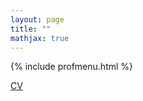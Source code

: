 ```yaml
---
layout: page
title: ""
mathjax: true
---
```


{% include profmenu.html %}

[CV](https://github.com/ishworpoudyal/ishworpoudyal.github.io/blob/master/Professional/CV_IP.pdf)
